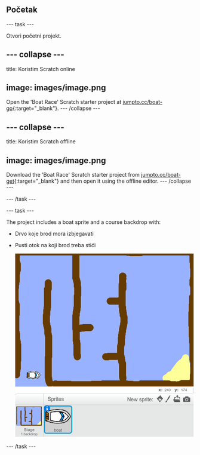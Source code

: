 ## Početak

\--- task \---

Otvori početni projekt.

## \--- collapse \---

title: Koristim Scratch online

## image: images/image.png

Open the 'Boat Race' Scratch starter project at [jumpto.cc/boat-go](https://scratch.mit.edu/projects/63958014/#editor){:target="_blank"}. \--- /collapse \---

## \--- collapse \---

title: Koristim Scratch offline

## image: images/image.png

Download the 'Boat Race' Scratch starter project from [jumpto.cc/boat-get](http:jumpto.cc/boat-get){:target="_blank"} and then open it using the offline editor. \--- /collapse \---

\--- /task \---

\--- task \---

The project includes a boat sprite and a course backdrop with:

- Drvo koje brod mora izbjegavati
- Pusti otok na koji brod treba stići
    
    ![screenshot](images/boat-starter.png)

\--- /task \---